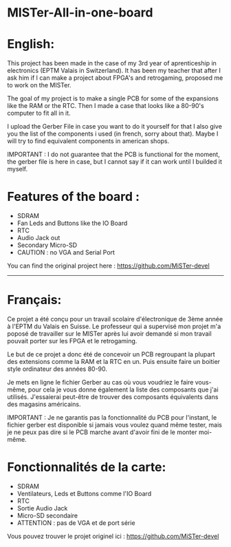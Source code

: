 # MISTer-All-in-one-board
# English:
This project has been made in the case of my 3rd year of aprenticeship in electronics (EPTM Valais in Switzerland).
It has been my teacher that after I ask him if I can make a project about FPGA's and retrogaming, proposed me to work on the MISTer.

The goal of my project is to make a single PCB for some of the expansions like the RAM or the RTC. Then I made a case that looks like a 80-90's computer to fit all in it.

I upload the Gerber File in case you want to do it yourself for that I also give you the list of the components i used (in french, sorry about that). Maybe I will try to find equivalent components in american shops.

IMPORTANT : I do not guarantee that the PCB is functional for the moment, the gerber file is here in case, but I cannot say if it can work until I builded it myself.

# Features of the board :
- SDRAM
- Fan Leds and Buttons like the IO Board
- RTC
- Audio Jack out
- Secondary Micro-SD
- CAUTION : no VGA and Serial Port

You can find the original project here : https://github.com/MiSTer-devel
________________________________________________________________________________________________________________________________

# Français:
Ce projet a été conçu pour un travail scolaire d'électronique de 3ème année à l'EPTM du Valais en Suisse. Le professeur qui a supervisé mon projet m'a poposé de travailler sur le MISTer après lui avoir demandé si mon travail pouvait porter sur les FPGA et le retrogaming.

Le but de ce projet a donc été de concevoir un PCB regroupant la plupart des extensions comme la RAM et la RTC en un. Puis ensuite faire un boitier style ordinateur des années 80-90.

Je mets en ligne le fichier Gerber au cas où vous voudriez le faire vous-même, pour cela je vous donne également la liste des composants que j'ai utilisés. J'essaierai peut-être de trouver des composants équivalents dans des magasins américains.

IMPORTANT : Je ne garantis pas la fonctionnalité du PCB pour l'instant, le fichier gerber est disponible si jamais vous voulez quand même tester, mais je ne peux pas dire si le PCB marche avant d'avoir fini de le monter moi-même.

# Fonctionnalités de la carte:
- SDRAM
- Ventilateurs, Leds et Buttons comme l'IO Board
- RTC
- Sortie Audio Jack
- Micro-SD secondaire
- ATTENTION : pas de VGA et de port série

Vous pouvez trouver le projet originel ici : https://github.com/MiSTer-devel
